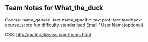 
Team Notes for What_the_duck
---

Course:
	name_general: text
	name_specific: text
	prof: text
	feedback:
	course_score
		fun
		difficulty
		standerlised
	Email / User Name(optional)

CSS: http://materializecss.com/forms.html
